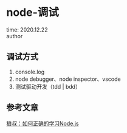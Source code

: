 # node-调试

time: 2020.12.22  
author

## 调试方式

1. console.log
2. node debugger、node inspector、vscode
3. 测试驱动开发（tdd | bdd）

## 参考文章

[狼叔：如何正确的学习Node.js](https://cnodejs.org/topic/5ab3166be7b166bb7b9eccf7)
